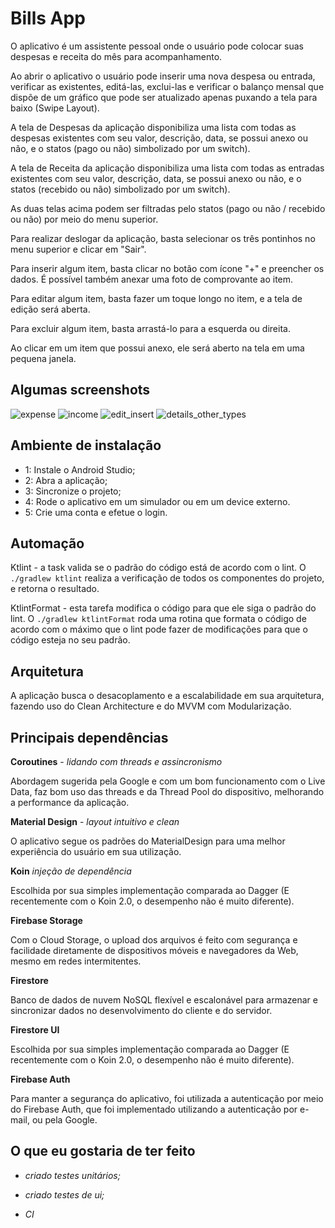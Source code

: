 # Bills App

O aplicativo é um assistente pessoal onde o usuário pode colocar suas despesas e receita do mês para acompanhamento.

Ao abrir o aplicativo o usuário pode inserir uma nova despesa ou entrada, verificar as existentes, editá-las, exclui-las e verificar o balanço mensal que dispõe de um gráfico que pode ser atualizado apenas puxando a tela para baixo (Swipe Layout).

A tela de Despesas da aplicação disponibiliza uma lista com todas as despesas existentes com seu valor, descrição, data, se possui anexo ou não, e o statos (pago ou não) simbolizado por um switch).

A tela de Receita da aplicação disponibiliza uma lista com todas as entradas existentes com seu valor, descrição, data, se possui anexo ou não, e o statos (recebido ou não) simbolizado por um switch).

As duas telas acima podem ser filtradas pelo statos (pago ou não / recebido ou não) por meio do menu superior.

Para realizar deslogar da aplicação, basta selecionar os três pontinhos no menu superior e clicar em "Sair".

Para inserir algum item, basta clicar no botão com ícone "+" e preencher os dados. É possível também anexar uma foto de comprovante ao item.

Para editar algum item, basta fazer um toque longo no item, e a tela de edição será aberta.

Para excluir algum item, basta arrastá-lo para a esquerda ou direita.

Ao clicar em um item que possui anexo, ele será aberto na tela em uma pequena janela.

## Algumas screenshots
![expense](https://github.com/jsouza678/BillsApp/blob/master/screenshots/expense.png) 
![income](https://github.com/jsouza678/BillsApp/blob/master/screenshots/income.png)
![edit_insert](https://github.com/jsouza678/BillsApp/blob/master/screenshots/edit_or_insert.png)
![details_other_types](https://github.com/jsouza678/BillsApp/blob/master/screenshots/result.png)

## Ambiente de instalação
* 1: Instale o Android Studio;
* 2: Abra a aplicação;
* 3: Sincronize o projeto;
* 4: Rode o aplicativo em um simulador ou em um device externo.
* 5: Crie uma conta e efetue o login.

## Automação
Ktlint - a task valida se o padrão do código está de acordo com o lint. 
O `./gradlew ktlint` realiza a verificação de todos os componentes do projeto, e retorna o resultado.

KtlintFormat - esta tarefa modifica o código para que ele siga o padrão do lint. 
O `./gradlew ktlintFormat` roda uma rotina que formata o código de acordo com o máximo que o lint pode fazer de modificações para que o código esteja no seu padrão.

 ## Arquitetura
 A aplicação busca o desacoplamento e a escalabilidade em sua arquitetura, fazendo uso do Clean Architecture e do MVVM com Modularização.

 ## Principais dependências

**Coroutines** - _lidando com threads e assincronismo_
 <p>Abordagem sugerida pela Google e com um bom funcionamento com o Live Data, faz bom uso das threads e da Thread Pool do dispositivo, melhorando a performance da aplicação.</p>

 **Material Design** - _layout intuitivo e clean_
 <p>O aplicativo segue os padrões do MaterialDesign para uma melhor experiência do usuário em sua utilização.</p>
 
 **Koin** _injeção de dependência_
 <p>Escolhida por sua simples implementação comparada ao Dagger (E recentemente com o Koin 2.0, o desempenho não é muito diferente).</p>

 **Firebase Storage**
 <p>Com o Cloud Storage, o upload dos arquivos é feito com segurança e facilidade diretamente de dispositivos móveis e navegadores da Web, mesmo em redes intermitentes.</p>

 **Firestore**
 <p> Banco de dados de nuvem NoSQL flexível e escalonável para armazenar e sincronizar dados no desenvolvimento do cliente e do servidor.</p>

 **Firestore UI**
 <p>Escolhida por sua simples implementação comparada ao Dagger (E recentemente com o Koin 2.0, o desempenho não é muito diferente).</p>

 **Firebase Auth**
 <p>Para manter a segurança do aplicativo, foi utilizada a autenticação por meio do Firebase Auth, que foi implementado utilizando a autenticação por e-mail, ou pela Google.</p>

## O que eu gostaria de ter feito

 * _criado testes unitários;_
 
 * _criado testes de ui;_
 
 * _CI_
